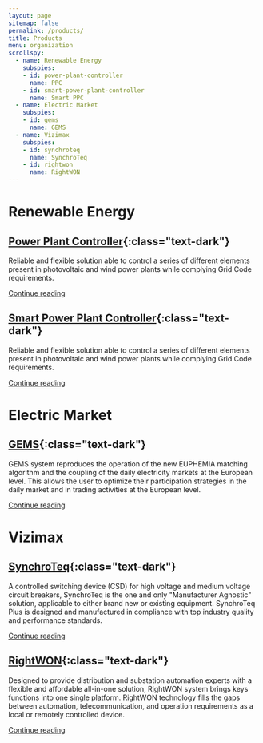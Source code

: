 ```yaml
---
layout: page
sitemap: false
permalink: /products/
title: Products
menu: organization
scrollspy:
  - name: Renewable Energy
    subspies:
    - id: power-plant-controller
      name: PPC
    - id: smart-power-plant-controller
      name: Smart PPC
  - name: Electric Market
    subspies:
    - id: gems
      name: GEMS
  - name: Vizimax
    subspies:
    - id: synchroteq
      name: SynchroTeq
    - id: rightwon
      name: RightWON
---
```


# Renewable Energy

## [Power Plant Controller](/products/ppc/){:class="text-dark"}

Reliable and flexible solution able to control a series of different elements present in photovoltaic and wind power plants while complying Grid Code requirements.

[Continue reading](/products/ppc/)

## [Smart Power Plant Controller](/products/smartppc/){:class="text-dark"}

Reliable and flexible solution able to control a series of different elements present in photovoltaic and wind power plants while complying Grid Code requirements.

[Continue reading](/products/smartppc/)


# Electric Market

## [GEMS](/products/gems/){:class="text-dark"}

GEMS system reproduces the operation of the new EUPHEMIA matching algorithm and the coupling of the daily electricity markets at the European level. This allows the user to optimize their
participation strategies in the daily market and in trading activities at the European level.

[Continue reading](/products/gems/)

# Vizimax

## [SynchroTeq](/products/vizimax/){:class="text-dark"}

A controlled switching device (CSD) for high voltage and medium voltage circuit breakers, SynchroTeq is the one and only "Manufacturer Agnostic" solution, applicable to either brand new or existing equipment. SynchroTeq Plus is designed and manufactured in compliance with top industry quality and performance standards.

[Continue reading](/products/vizimax/)

## [RightWON](/products/vizimax/){:class="text-dark"}

Designed to provide distribution and substation automation experts with a flexible and affordable all-in-one solution, RightWON system brings keys functions into one single platform. RightWON technology fills the gaps between automation, telecommunication, and operation requirements as a local or remotely controlled device.

[Continue reading](/products/vizimax/)
